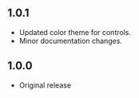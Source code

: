 ## 1.0.1

* Updated color theme for controls.
* Minor documentation changes.

## 1.0.0

* Original release
